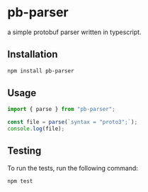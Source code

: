 # pb-parser

a simple protobuf parser written in typescript.

## Installation

```sh
npm install pb-parser
```

## Usage

```js
import { parse } from "pb-parser";

const file = parse(`syntax = "proto3";`);
console.log(file);
```

## Testing

To run the tests, run the following command:

```sh
npm test
```
